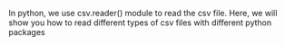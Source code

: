 In python, we use csv.reader() module to read the csv file. Here, we will show you how to read different types of csv files with different python packages

